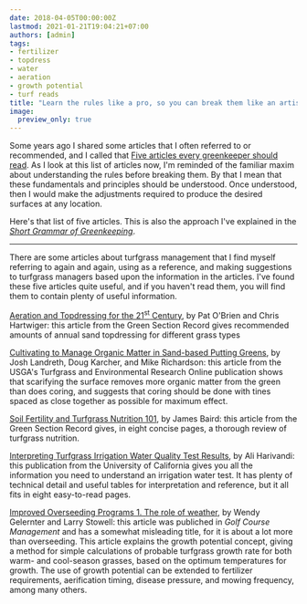 ```yaml
---
date: 2018-04-05T00:00:00Z
lastmod: 2021-01-21T19:04:21+07:00
authors: [admin]
tags:
- fertilizer
- topdress
- water
- aeration
- growth potential
- turf reads
title: "Learn the rules like a pro, so you can break them like an artist"
image:
  preview_only: true
---
```


Some years ago I shared some articles that I often referred to or recommended, and I called that [Five articles every greenkeeper should read](http://www.blog.asianturfgrass.com/2012/04/five-articles-every-greenkeeper-should-read.html). As I look at this list of articles now, I'm reminded of the familiar maxim about understanding the rules before breaking them. By that I mean that these fundamentals and principles should be understood. Once understood, then I would make the adjustments required to produce the desired surfaces at any location.

Here's that list of five articles. This is also the approach I've explained in the [*Short Grammar of Greenkeeping*](https://leanpub.com/short_grammar_of_greenkeeping).

---

There are some articles about turfgrass management that I find myself referring to again and again, using as a reference, and making suggestions to turfgrass managers based upon the information in the articles. I've found these five articles quite useful, and if you haven't read them, you will find them to contain plenty of useful information.

[Aeration and Topdressing for the 21<sup>st</sup> Century](http://gsrpdf.lib.msu.edu/ticpdf.py?file=/2000s/2003/030301.pdf), by Pat O'Brien and Chris Hartwiger: this article from the Green Section Record gives recommended amounts of annual sand topdressing for different grass types

[Cultivating to Manage Organic Matter in Sand-based Putting Greens](http://usgatero.msu.edu/v06/n19.pdf), by Josh Landreth, Doug Karcher, and Mike Richardson: this article from the USGA's Turfgrass and Environmental Research Online publication shows that scarifying the surface removes more organic matter from the green than does coring, and suggests that coring should be done with tines spaced as close together as possible for maximum effect.

[Soil Fertility and Turfgrass Nutrition 101](http://gsrpdf.lib.msu.edu/ticpdf.py?file=/2000s/2007/070901.pdf), by James Baird: this article from the Green Section Record gives, in eight concise pages, a thorough review of turfgrass nutrition.

[Interpreting Turfgrass Irrigation Water Quality Test Results](http://anrcatalog.ucanr.edu/pdf/8009.pdf), by Ali Harivandi: this publication from the University of California gives you all the information you need to understand an irrigation water test. It has plenty of technical detail and useful tables for interpretation and reference, but it all fits in eight easy-to-read pages.

[Improved Overseeding Programs 1. The role of weather](http://files.asianturfgrass.com/gelernter_stowell_2005_improved_overseeding_gp.pdf), by Wendy Gelernter and Larry Stowell: this article was publiched in *Golf Course Management* and has a somewhat misleading title, for it is about a lot more than overseeding. This article explains the growth potential concept, giving a method for simple calculations of probable turfgrass growth rate for both warm- and cool-season grasses, based on the optimum temperatures for growth. The use of growth potential can be extended to fertilizer requirements, aerification timing, disease pressure, and mowing frequency, among many others.
